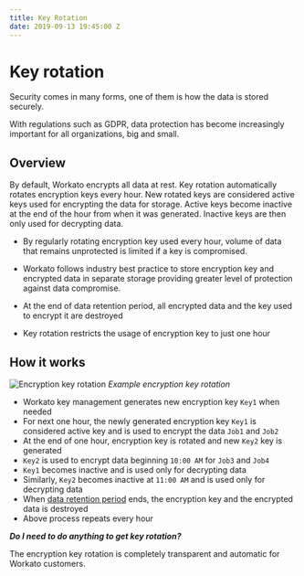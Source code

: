 ```yaml
---
title: Key Rotation
date: 2019-09-13 19:45:00 Z
---
```


# Key rotation

Security comes in many forms, one of them is how the data is stored securely.

With regulations such as GDPR, data protection has become increasingly important for all organizations, big and small.

## Overview

By default, Workato encrypts all data at rest. Key rotation automatically rotates  encryption keys every hour. New rotated keys are considered active keys used for encrypting the data for storage. Active keys become inactive at the end of the hour from when it was generated. Inactive keys are then only used for decrypting data.

* By regularly rotating encryption key used every hour, volume of data that remains unprotected is limited if a key is compromised.

* Workato follows industry best practice to store encryption key and encrypted data in separate storage providing greater level of protection against data compromise.
* At the end of data retention period, all encrypted data and the key used to encrypt it are destroyed
* Key rotation restricts the usage of encryption key to just one hour

## How it works

![Encryption key rotation](~@img/security/data-protection/encryption-key-management/hourly-key-rotation.png)
*Example encryption key rotation*

* Workato key management generates new encryption key `Key1` when needed
* For next one hour, the newly generated encryption key `Key1` is considered active key and is used to encrypt the data `Job1` and `Job2`
* At the end of one hour, encryption key is rotated and new `Key2` key is generated
* `Key2` is used to encrypt data beginning `10:00 AM` for `Job3` and `Job4`
* `Key1` becomes inactive and is used only for decrypting data
* Similarly, `Key2` becomes inactive at `11:00 AM` and is used only for decrypting data
* When [data retention period](/security/data-protection/data-retention-faq.md#customizing-data-retention-period) ends, the encryption key and the encrypted data is destroyed
* Above process repeats every hour

***Do I need to do anything to get key rotation?***

The encryption key rotation is completely transparent and automatic for Workato customers.

